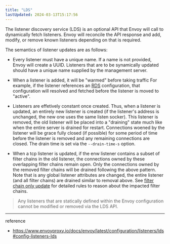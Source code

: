 ```yaml
---
title: "LDS"
lastUpdated: 2024-03-13T15:17:56
---
```


The listener discovery service (LDS) is an optional API that Envoy will call to dynamically fetch listeners. Envoy will reconcile the API response and add, modify, or remove known listeners depending on that is required.

The semantics of listener updates are as follows:

- Every listener must have a unique name. If a name is not provided, Envoy will create a UUID. Listeners that are to be synamically updated should have a unique name supplied by the management server.
  
- When a listener is added, it will be "warmed" before taking traffic For example, if the listener references an [RDS](https://www.envoyproxy.io/docs/envoy/latest/configuration/http/http_conn_man/rds#config-http-conn-man-rds) configuration, that configuration will resolved and fetched before the listener is moved to "active".
  
- Listeners are effetively constant once created. Thus, when a listener is updated, an entirely new listener is created (if the listener's address is unchanged, the new one uses the same listen socker). This listener is removed, the old listener will be placed into a "draining" state much like when the entire server is drained for restart. Connections woened by the listener will be grace fully closed (if possible) for some period of time before the listener is removed and any remaining connections are closed. The drain time is set via the `--drain-time-s` option.
  
- When a tcp listener is updated, if the enw listener contains a subset of filter chains in the old listener, the connections owned by these overlapping filter chains remain open. Only the connections owned by the removed filter chains will be drained following the above pattern. Note that is any global listener attributes are changed, the entire listener (and all filter chains) are drained similar to removal above. See [filter chain only update](https://www.envoyproxy.io/docs/envoy/latest/intro/arch_overview/listeners/listener_filters#filter-chain-only-update) for detailed rules to reason about the impacted filter chains.

> Any listeners that are statically defined within the Envoy configuration cannot be modified or removed via the LDS API.

---
reference
- https://www.envoyproxy.io/docs/envoy/latest/configuration/listeners/lds#config-listeners-lds